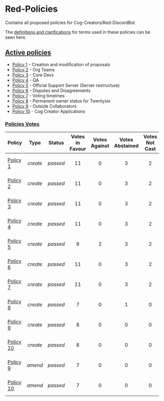 # Red-Policies
Contains all proposed policies for Cog-Creators/Red-DiscordBot

The [definitions and clarifications](definitions.md) for terms used in these policies can be seen here. 

## [Active policies](policies/active)
- [Policy 1](policies/active/0001.md) - Creation and modification of proposals
- [Policy 2](policies/active/0002.md) - Org Teams
- [Policy 3](policies/active/0003.md) - Core Devs
- [Policy 4](policies/active/0004.md) - QA
- [Policy 5](policies/active/0005.md) - Official Support Server (Server restructure)
- [Policy 6](policies/active/0006.md) - Disputes and Disagreements
- [Policy 7](policies/active/0007.md) - Voting timelines
- [Policy 8](policies/active/0008.md) - Permanent owner status for Twentysix
- [Policy 9](policies/active/0009.md) - Outside Collaborators
- [Policy 10](policies/active/0010.md) - Cog Creator Applications

### <ins>Policies Votes</ins>
| Policy | Type | Status | Votes in Favour | Votes Against | Votes Abstained | Votes Not Cast | Total Available votes | Date |
|:---|:---:|---|:---:|:---:|:---:|:---:|:---:|:---:|
| [Policy 1](policies/active/0001.md) | *create* | *passed* | 11 | 0 | 3 | 2 | 16 | 1st of August 2020
| [Policy 2](policies/active/0002.md) | *create* | *passed* | 11 | 0 | 3 | 2 | 16 | 1st of August 2020
| [Policy 3](policies/active/0003.md) | *create* | *passed* | 11 | 0 | 3 | 2 | 16 | 1st of August 2020
| [Policy 4](policies/active/0004.md) | *create* | *passed* | 11 | 0 | 3 | 2 | 16 | 1st of August 2020
| [Policy 5](policies/active/0005.md) | *create* | *passed* | 9 | 2 | 3 | 2 | 16 | 1st of August 2020
| [Policy 6](policies/active/0006.md) | *create* | *passed* | 11 | 0 | 3 | 2 | 16 | 1st of August 2020
| [Policy 7](policies/active/0007.md) | *create* | *passed* | 11 | 0 | 3 | 2 | 16 | 1st of August 2020
| [Policy 8](policies/active/0008.md) | *create* | *passed* | 7 | 0 | 1 | 0 | 8 | 2nd of August 2020
| [Policy 9](policies/active/0009.md) | *create* | *passed* | 8 | 0 | 0 | 0 | 8 | 5th of October 2020
| [Policy 10](policies/active/0010.md) | *create* | *passed* | 8 | 0 | 0 | 0 | 8 | 11th of November 2020
| [Policy 9](policies/active/0009.md) | *amend* | *passed* | 7 | 0 | 0 | 0 | 7 | 14th of April 2021
| [Policy 10](policies/active/0010.md) | *amend* | *passed* | 7 | 0 | 0 | 0 | 7 | 14th of April 2021
